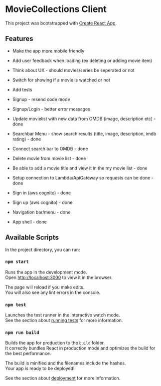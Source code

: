 # MovieCollections Client

This project was bootstrapped with [Create React App](https://github.com/facebook/create-react-app).


## Features
* Make the app more mobile friendly
* Add user feedback when loading (ex deleting or adding movie item)
* Think about UX - should movies/series be seperated or not
* Switch for showing if a movie is watched or not
* Add tests 
* Signup - resend code mode 
* Signup/Login - better error messages 

* Update movielist with new data from OMDB (image, description etc) - done
* Searchbar Menu - show search results (title, image, description, imdb rating) - done 
* Connect search bar to OMDB - done 
* Delete movie from movie list - done
* Be able to add a movie title and view it in the my movie list - done
* Setup connection to Lambda/ApiGateway so requests can be done - done
* Sign in (aws cognito) - done
* Sign up (aws cognito) - done
* Navigation bar/menu - done
* App shell - done

## Available Scripts

In the project directory, you can run:

### `npm start`

Runs the app in the development mode.<br />
Open [http://localhost:3000](http://localhost:3000) to view it in the browser.

The page will reload if you make edits.<br />
You will also see any lint errors in the console.

### `npm test`

Launches the test runner in the interactive watch mode.<br />
See the section about [running tests](https://facebook.github.io/create-react-app/docs/running-tests) for more information.

### `npm run build`

Builds the app for production to the `build` folder.<br />
It correctly bundles React in production mode and optimizes the build for the best performance.

The build is minified and the filenames include the hashes.<br />
Your app is ready to be deployed!

See the section about [deployment](https://facebook.github.io/create-react-app/docs/deployment) for more information.
